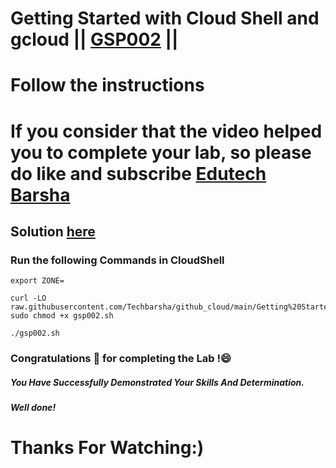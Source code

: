 # Getting Started with Cloud Shell and gcloud || [GSP002](https://www.cloudskillsboost.google/focuses/563?parent=catalog) ||
# Follow the instructions

# If you consider that the video helped you to complete your lab, so please do like and subscribe [Edutech Barsha](https://www.youtube.com/@edutechbarsha)
## Solution [here](https://youtu.be/A2b5_iivv0Q)

### Run the following Commands in CloudShell
```
export ZONE=
```
```
curl -LO raw.githubusercontent.com/Techbarsha/github_cloud/main/Getting%20Started%20with%20Cloud%20Shell%20and%20gcloud/gsp002.sh
sudo chmod +x gsp002.sh

./gsp002.sh
```
### Congratulations 🎉 for completing the Lab !😄

##### *You Have Successfully Demonstrated Your Skills And Determination.*

#### *Well done!*

# Thanks For Watching:)
